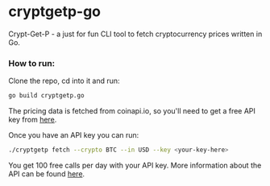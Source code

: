 # cryptgetp-go
Crypt-Get-P - a just for fun CLI tool to fetch cryptocurrency prices written in Go.

### How to run:

Clone the repo, cd into it and run:

```bash
go build cryptgetp.go
```

The pricing data is fetched from coinapi.io, so you'll need to get a free API key from [here](https://www.coinapi.io/pricing?apikey).

Once you have an API key you can run: 

```bash
./cryptgetp fetch --crypto BTC --in USD --key <your-key-here>
```

You get 100 free calls per day with your API key. More information about the API can be found [here](https://www.coinapi.io).